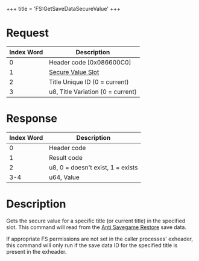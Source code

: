 +++
title = 'FS:GetSaveDataSecureValue'
+++

# Request

| Index Word | Description |
|----|----|
| 0 | Header code \[0x086600C0\] |
| 1 | [Secure Value Slot](Filesystem_services#securevalueslot "wikilink") |
| 2 | Title Unique ID (0 = current) |
| 3 | u8, Title Variation (0 = current) |

# Response

| Index Word | Description                       |
|------------|-----------------------------------|
| 0          | Header code                       |
| 1          | Result code                       |
| 2          | u8, 0 = doesn't exist, 1 = exists |
| 3-4        | u64, Value                        |

# Description

Gets the secure value for a specific title (or current title) in the specified slot. This command will read from the [Anti Savegame Restore](Filesystem_services#anti_savegame_restore "wikilink") save data.

If appropriate FS permissions are not set in the caller processes' exheader, this command will only run if the save data ID for the specified title is present in the exheader.
